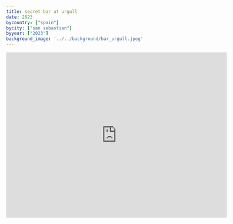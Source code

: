 ```yaml
---
title: secret bar at urgull
date: 2023
bycountry: ["spain"]
bycity: ["san sebastian"]
byyear: ["2023"]
background_image: '../../background/bar_urgull.jpeg'
---
```


<iframe src="https://www.google.com/maps/embed?pb=!1m18!1m12!1m3!1d2902.5346534829723!2d-1.9883749238405233!3d43.32399997111962!2m3!1f0!2f0!3f0!3m2!1i1024!2i768!4f13.1!3m3!1m2!1s0xd51bab325ae4b59%3A0x4c15c6368cf4bcdf!2sUrgull!5e0!3m2!1sen!2sus!4v1702332184783!5m2!1sen!2sus" width="600" height="450" style="border:0;" allowfullscreen="" loading="lazy" referrerpolicy="no-referrer-when-downgrade"></iframe>